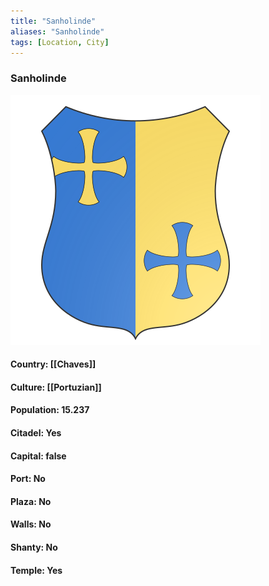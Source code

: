 ```yaml
---
title: "Sanholinde"
aliases: "Sanholinde"
tags: [Location, City]
---
```

### Sanholinde
![](attachment/253de99fa7d125816a7ad03244d13df0.svg)

#### Country: [[Chaves]]

#### Culture: [[Portuzian]]

#### Population: 15.237

#### Citadel: Yes

#### Capital: false

#### Port: No

#### Plaza: No

#### Walls: No

#### Shanty: No

#### Temple: Yes

